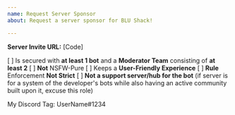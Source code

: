 ```yaml
---
name: Request Server Sponsor
about: Request a server sponsor for BLU Shack!

---
```


**Server Invite URL:** [Code]

[ ] Is secured with **at least 1 bot** and a **Moderator Team** consisting of **at least 2**
[ ] **Not** NSFW-Pure
[ ] Keeps a **User-Friendly Experience**
[ ] **Rule** Enforcement **Not Strict**
[ ] **Not a support server/hub for the bot** (if server is for a system of the developer's bots while also having an active community built upon it, excuse this role)

My Discord Tag: UserName#1234
